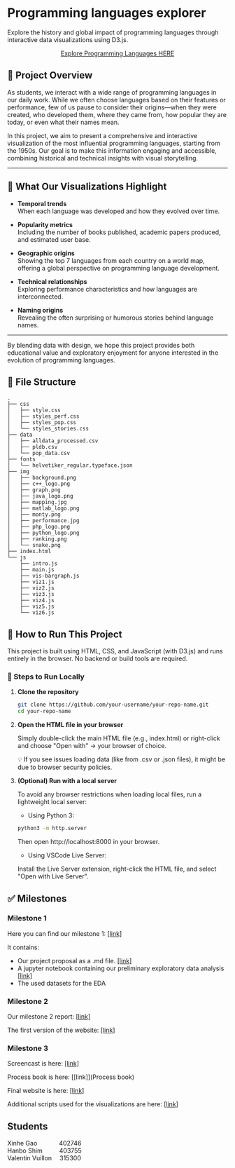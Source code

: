 # Programming languages explorer

Explore the history and global impact of programming languages through interactive data visualizations using D3.js.
<div align="center">

[Explore Programming Languages HERE](https://com-480-data-visualization.github.io/VHXplore/)

</div>

## 📘 Project Overview

As students, we interact with a wide range of programming languages in our daily work. While we often choose languages based on their features or performance, few of us pause to consider their origins—when they were created, who developed them, where they came from, how popular they are today, or even what their names mean.

In this project, we aim to present a comprehensive and interactive visualization of the most influential programming languages, starting from the 1950s. Our goal is to make this information engaging and accessible, combining historical and technical insights with visual storytelling.

---

## 🎯 What Our Visualizations Highlight

- **Temporal trends**  
  When each language was developed and how they evolved over time.

- **Popularity metrics**  
  Including the number of books published, academic papers produced, and estimated user base.

- **Geographic origins**  
  Showing the top 7 languages from each country on a world map, offering a global perspective on programming language development.

- **Technical relationships**  
  Exploring performance characteristics and how languages are interconnected.

- **Naming origins**  
  Revealing the often surprising or humorous stories behind language names.

---

By blending data with design, we hope this project provides both educational value and exploratory enjoyment for anyone interested in the evolution of programming languages.


## 📁 File Structure
```
.
├── css
│   ├── style.css
│   ├── styles_perf.css
│   ├── styles_pop.css
│   └── styles_stories.css
├── data
│   ├── alldata_processed.csv
│   ├── pldb.csv
│   └── pop_data.csv
├── fonts
│   └── helvetiker_regular.typeface.json
├── img
│   ├── background.png
│   ├── c++_logo.png
│   ├── graph.png
│   ├── java_logo.png
│   ├── mapping.jpg
│   ├── matlab_logo.png
│   ├── monty.png
│   ├── performance.jpg
│   ├── php_logo.png
│   ├── python_logo.png
│   ├── ranking.png
│   └── snake.png
├── index.html
└── js
    ├── intro.js
    ├── main.js
    ├── vis-bargraph.js
    ├── viz1.js
    ├── viz2.js
    ├── viz3.js
    ├── viz4.js
    ├── viz5.js
    └── viz6.js
```

## 🧪 How to Run This Project

This project is built using HTML, CSS, and JavaScript (with D3.js) and runs entirely in the browser. No backend or build tools are required.

### 🚀 Steps to Run Locally

1. **Clone the repository**  

   ```bash
   git clone https://github.com/your-username/your-repo-name.git
   cd your-repo-name
   ```
2. **Open the HTML file in your browser**

    Simply double-click the main HTML file (e.g., index.html) or right-click and choose "Open with" → your browser of choice.
    
    💡 If you see issues loading data (like from .csv or .json files), it might be due to browser security policies.
    
3. **(Optional) Run with a local server**
    
    To avoid any browser restrictions when loading local files, run a lightweight local server:

    - Using Python 3:

    ```bash
    python3 -m http.server
    ```
    Then open http://localhost:8000 in your browser.

    - Using VSCode Live Server:

    Install the Live Server extension, right-click the HTML file, and select "Open with Live Server".


## ✅ Milestones

### Milestone 1

Here you can find our milestone 1: [[link]](/Milestones/milestone1/) 

It contains:
- Our project proposal as a .md file. [[link]](/Milestones/milestone1/Milestone1.md) 
- A jupyter notebook containing our preliminary exploratory data analysis [[link]](/Milestones/milestone1/EDA.ipynb) 
- The used datasets for the EDA

### Milestone 2

Our milestone 2 report: [[link]](/Milestones/milestone2/milestone2.pdf) 

The first version of the website: [[link]](/Milestones/milestone2/first_website) 

### Milestone 3

Screencast is here: [[link]](/Milestones/milestone3/video.mp4)

Process book is here: [[link]](Process book)

Final website is here: [[link]](https://com-480-data-visualization.github.io/VHXplore/)

Additional scripts used for the visualizations are here: [[link]](/Milestones/milestone3)

## Students
Xinhe Gao &#8195;&#8195;&#8195;&nbsp;402746 <br>
Hanbo Shim  &#8195;&#8195;&nbsp;&thinsp;403755 <br>
Valentin Vuillon  &#8195;315300 <br>

